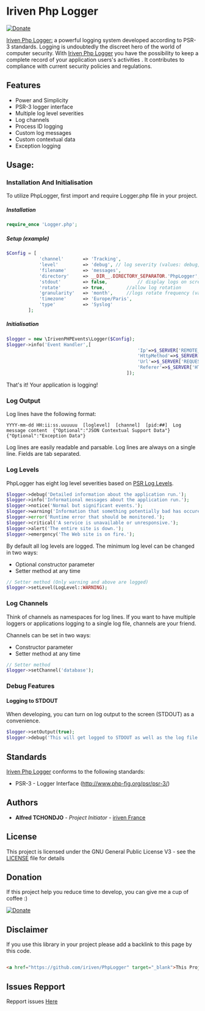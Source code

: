 # Iriven Php Logger
[![Donate](https://img.shields.io/badge/Donate-PayPal-green.svg)](https://www.paypal.com/cgi-bin/webscr?cmd=_s-xclick&hosted_button_id=XDCFPNTKUC4TU)

[Iriven Php Logger:](https://github.com/iriven/PhpLogger) a powerful logging system developed according to PSR-3 standards.
Logging is undoubtedly the discreet hero of the world of computer security.
With [Iriven Php Logger](https://github.com/iriven/PhpLogger) you have the possibility to keep a complete record of your application users's activities .
It contributes to compliance with current security policies and regulations.

## Features

 * Power and Simplicity
 * PSR-3 logger interface
 * Multiple log level severities
 * Log channels
 * Process ID logging
 * Custom log messages
 * Custom contextual data
 * Exception logging

## Usage:

### Installation And Initialisation

To utilize PhpLogger, first import and require Logger.php file in your project.

##### Installation
```php
require_once 'Logger.php';
```


##### Setup (example)

```php
$Config = [
            'channel'       => 'Tracking',
            'level'         => 'debug', // log severity (values: debug, info, notice, warning, error, critical, alert, emergency)
            'filename'      => 'messages',
            'directory'     => __DIR__.DIRECTORY_SEPARATOR.'PhpLogger',
            'stdout'        => false,           // display logs on screen or not (values: false, true)
            'rotate'        => true, 		//allow log rotation
            'granularity'   => 'month', 	//logs rotate frequency (values: day, week, month, year)
            'timezone'      => 'Europe/Paris',
            'type'          => 'Syslog'
        ];
```
##### Initialisation

```php
$logger = new \IrivenPHPEvents\Logger($Config);
$logger->info('Event Handler',[
                                                'Ip'=>$_SERVER['REMOTE_ADDR'],
                                                'HttpMethod'=>$_SERVER['REQUEST_METHOD'],
                                                'Url'=>$_SERVER['REQUEST_URI'],
                                                'Referer'=>$_SERVER['HTTP_REFERER']?:null
                                            ]);
```
That's it! Your application is logging!


### Log Output
Log lines have the following format:
```
YYYY-mm-dd HH:ii:ss.uuuuuu  [loglevel]  [channel]  [pid:##]  Log message content  {"Optional":"JSON Contextual Support Data"}  {"Optional":"Exception Data"}
```

Log lines are easily readable and parsable. Log lines are always on a single line. Fields are tab separated.

### Log Levels

PhpLogger has eight log level severities based on [PSR Log Levels](http://www.php-fig.org/psr/psr-3/#psrlogloglevel).

```php
$logger->debug('Detailed information about the application run.');
$logger->info('Informational messages about the application run.');
$logger->notice('Normal but significant events.');
$logger->warning('Information that something potentially bad has occured.');
$logger->error('Runtime error that should be monitored.');
$logger->critical('A service is unavailable or unresponsive.');
$logger->alert('The entire site is down.');
$logger->emergency('The Web site is on fire.');
```

By default all log levels are logged. The minimum log level can be changed in two ways:
 * Optional constructor parameter
 * Setter method at any time

```php
// Setter method (Only warning and above are logged)
$logger->setLevel(LogLevel::WARNING);
```
### Log Channels
Think of channels as namespaces for log lines. If you want to have multiple loggers or applications logging to a single log file, channels are your friend.

Channels can be set in two ways:
 * Constructor parameter
 * Setter method at any time
```php
// Setter method
$logger->setChannel('database');
```
### Debug Features
#### Logging to STDOUT
When developing, you can turn on log output to the screen (STDOUT) as a convenience.

```php
$logger->setOutput(true);
$logger->debug('This will get logged to STDOUT as well as the log file.');
```
## Standards

[Iriven Php Logger](https://github.com/iriven/PhpLogger) conforms to the following standards:

 * PSR-3 - Logger Interface (http://www.php-fig.org/psr/psr-3/)
 

## Authors

* **Alfred TCHONDJO** - *Project Initiator* - [iriven France](https://www.facebook.com/Tchalf)

## License

This project is licensed under the GNU General Public License V3 - see the [LICENSE](LICENSE) file for details

## Donation

If this project help you reduce time to develop, you can give me a cup of coffee :)

[![Donate](https://img.shields.io/badge/Donate-PayPal-green.svg)](https://www.paypal.com/cgi-bin/webscr?cmd=_s-xclick&hosted_button_id=XDCFPNTKUC4TU)

## Disclaimer

If you use this library in your project please add a backlink to this page by this code.

```html

<a href="https://github.com/iriven/PhpLogger" target="_blank">This Project Uses Alfred's TCHONDJO  PhpLogger Library.</a>
```
## Issues Repport
Repport issues [Here](https://github.com/iriven/PhpLogger/issues)
